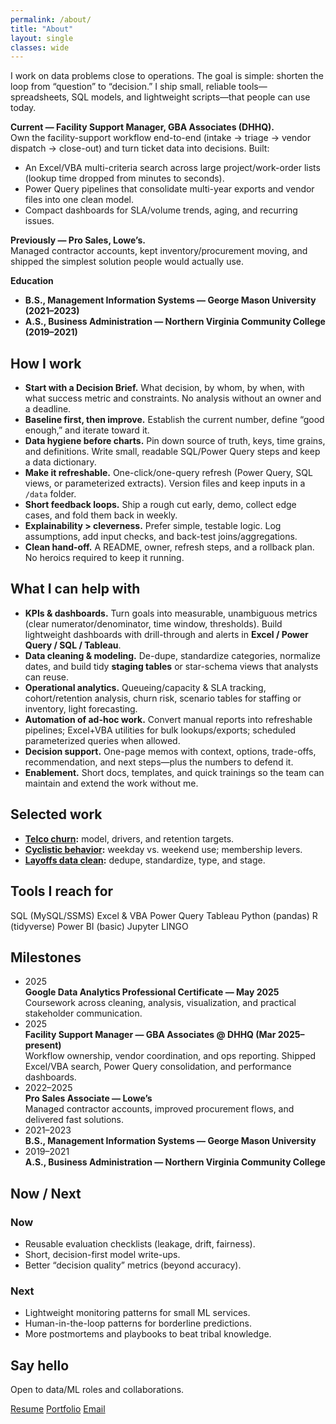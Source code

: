 ```yaml
---
permalink: /about/
title: "About"
layout: single
classes: wide
---
```


I work on data problems close to operations. The goal is simple: shorten the loop from “question” to “decision.” I ship small, reliable tools—spreadsheets, SQL models, and lightweight scripts—that people can use today.

**Current — Facility Support Manager, GBA Associates (DHHQ).**  
Own the facility-support workflow end-to-end (intake → triage → vendor dispatch → close-out) and turn ticket data into decisions. Built:
- An Excel/VBA multi-criteria search across large project/work-order lists (lookup time dropped from minutes to seconds).
- Power Query pipelines that consolidate multi-year exports and vendor files into one clean model.
- Compact dashboards for SLA/volume trends, aging, and recurring issues.

**Previously — Pro Sales, Lowe’s.**  
Managed contractor accounts, kept inventory/procurement moving, and shipped the simplest solution people would actually use.

**Education**  
- **B.S., Management Information Systems — George Mason University (2021–2023)**  
- **A.S., Business Administration — Northern Virginia Community College (2019–2021)**

## How I work
- **Start with a Decision Brief.** What decision, by whom, by when, with what success metric and constraints. No analysis without an owner and a deadline.
- **Baseline first, then improve.** Establish the current number, define “good enough,” and iterate toward it.
- **Data hygiene before charts.** Pin down source of truth, keys, time grains, and definitions. Write small, readable SQL/Power Query steps and keep a data dictionary.
- **Make it refreshable.** One-click/one-query refresh (Power Query, SQL views, or parameterized extracts). Version files and keep inputs in a `/data` folder.
- **Short feedback loops.** Ship a rough cut early, demo, collect edge cases, and fold them back in weekly.
- **Explainability > cleverness.** Prefer simple, testable logic. Log assumptions, add input checks, and back-test joins/aggregations.
- **Clean hand-off.** A README, owner, refresh steps, and a rollback plan. No heroics required to keep it running.

## What I can help with
- **KPIs & dashboards.** Turn goals into measurable, unambiguous metrics (clear numerator/denominator, time window, thresholds). Build lightweight dashboards with drill-through and alerts in **Excel / Power Query / SQL / Tableau**.
- **Data cleaning & modeling.** De-dupe, standardize categories, normalize dates, and build tidy **staging tables** or star-schema views that analysts can reuse.
- **Operational analytics.** Queueing/capacity & SLA tracking, cohort/retention analysis, churn risk, scenario tables for staffing or inventory, light forecasting.
- **Automation of ad-hoc work.** Convert manual reports into refreshable pipelines; Excel+VBA utilities for bulk lookups/exports; scheduled parameterized queries when allowed.
- **Decision support.** One-page memos with context, options, trade-offs, recommendation, and next steps—plus the numbers to defend it.
- **Enablement.** Short docs, templates, and quick trainings so the team can maintain and extend the work without me.


## Selected work
- **[Telco churn](/projects/telco-churn/):** model, drivers, and retention targets.  
- **[Cyclistic behavior](/projects/cyclist/):** weekday vs. weekend use; membership levers.  
- **[Layoffs data clean](/projects/world-layoffs/):** dedupe, standardize, type, and stage.

## Tools I reach for
<div>
  <span class="pill">SQL (MySQL/SSMS)</span>
  <span class="pill">Excel & VBA</span>
  <span class="pill">Power Query</span>
  <span class="pill">Tableau</span>
  <span class="pill">Python (pandas)</span>
  <span class="pill">R (tidyverse)</span>
  <span class="pill">Power BI (basic)</span>
  <span class="pill">Jupyter</span>
  <span class="pill">LINGO</span>
</div>

## Milestones
<ul class="timeline">
  <li>
    <div class="tl-date">2025</div>
    <div class="tl-card">
      <strong>Google Data Analytics Professional Certificate — May 2025</strong><br>
      Coursework across cleaning, analysis, visualization, and practical stakeholder communication.
    </div>
  </li>
  <li>
    <div class="tl-date">2025</div>
    <div class="tl-card">
      <strong>Facility Support Manager — GBA Associates @ DHHQ (Mar 2025–present)</strong><br>
      Workflow ownership, vendor coordination, and ops reporting. Shipped Excel/VBA search, Power Query consolidation, and performance dashboards.
    </div>
  </li>
  <li>
    <div class="tl-date">2022–2025</div>
    <div class="tl-card">
      <strong>Pro Sales Associate — Lowe’s</strong><br>
      Managed contractor accounts, improved procurement flows, and delivered fast solutions.
    </div>
  </li>
  <li>
    <div class="tl-date">2021–2023</div>
    <div class="tl-card">
      <strong>B.S., Management Information Systems — George Mason University</strong>
    </div>
  </li>
  <li>
    <div class="tl-date">2019–2021</div>
    <div class="tl-card">
      <strong>A.S., Business Administration — Northern Virginia Community College</strong>
    </div>
  </li>
</ul>


## Now / Next
<div class="twocol">
  <div>
    <h3>Now</h3>
    <ul>
      <li>Reusable evaluation checklists (leakage, drift, fairness).</li>
      <li>Short, decision-first model write-ups.</li>
      <li>Better “decision quality” metrics (beyond accuracy).</li>
    </ul>
  </div>
  <div>
    <h3>Next</h3>
    <ul>
      <li>Lightweight monitoring patterns for small ML services.</li>
      <li>Human-in-the-loop patterns for borderline predictions.</li>
      <li>More postmortems and playbooks to beat tribal knowledge.</li>
    </ul>
  </div>
</div>

## Say hello
Open to data/ML roles and collaborations.

<p>
  <a class="btn btn--primary" href="/resume/">Resume</a>
  <a class="btn" href="/projects/">Portfolio</a>
  <a class="btn" href="mailto:christianaguirrepp@gmail.com">Email</a>
</p>

